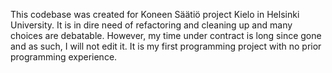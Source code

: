 This codebase was created for Koneen Säätiö project Kielo in Helsinki University. It is in dire need of refactoring and cleaning up and many choices are debatable. However, my time under contract is long since gone and as such, I will not edit it. It is my first programming project with no prior programming experience.

